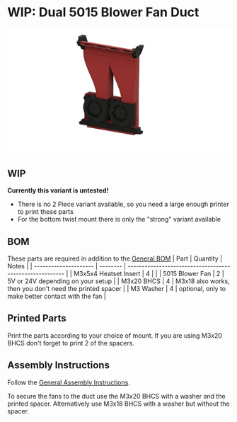 # WIP: Dual 5015 Blower Fan Duct

![Dual 5015 Duct](images/Dual_5015_R1_assembled.png)

## WIP
**Currently this variant is untested!**

 - There is no 2 Piece variant available, so you need a large enough printer to print these parts
 - For the bottom twist mount there is only the "strong" variant available

## BOM
These parts are required in addition to the [General BOM](/README.md#bom)
| Part                  | Quantity | Notes                                                    |
| --------------------- | -------- | -------------------------------------------------------- |
| M3x5x4 Heatset Insert | 4        |                                                          |
| 5015 Blower Fan       | 2        | 5V or 24V depending on your setup                        |
| M3x20 BHCS            | 4        | M3x18 also works, then you don't need the printed spacer |
| M3 Washer             | 4        | optional, only to make better contact with the fan       |

## Printed Parts

Print the parts according to your choice of mount. If you are using M3x20 BHCS don't forget to print 2 of the spacers.

## Assembly Instructions
Follow the [General Assembly Instructions](/docs/general_assembly.md).

To secure the fans to the duct use the M3x20 BHCS with a washer and the printed spacer. Alternatively use M3x18 BHCS with a washer but without the spacer.
